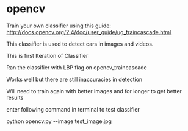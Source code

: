 # opencv

Train your own classifier using this guide:
http://docs.opencv.org/2.4/doc/user_guide/ug_traincascade.html

This classifier is used to detect cars in images and videos. 

This is first Iteration of Classifier 

Ran the classifier with LBP flag on opencv_traincascade 

Works well but there are still inaccuracies in detection 

Will need to train again with better images and for longer to get better results 

enter following command in terminal to test classifier

python opencv.py --image test_image.jpg

